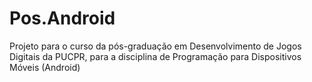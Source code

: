 # Pos.Android

Projeto para o curso da pós-graduação em Desenvolvimento de Jogos Digitais da PUCPR, para a disciplina de Programação para Dispositivos Móveis (Android)
